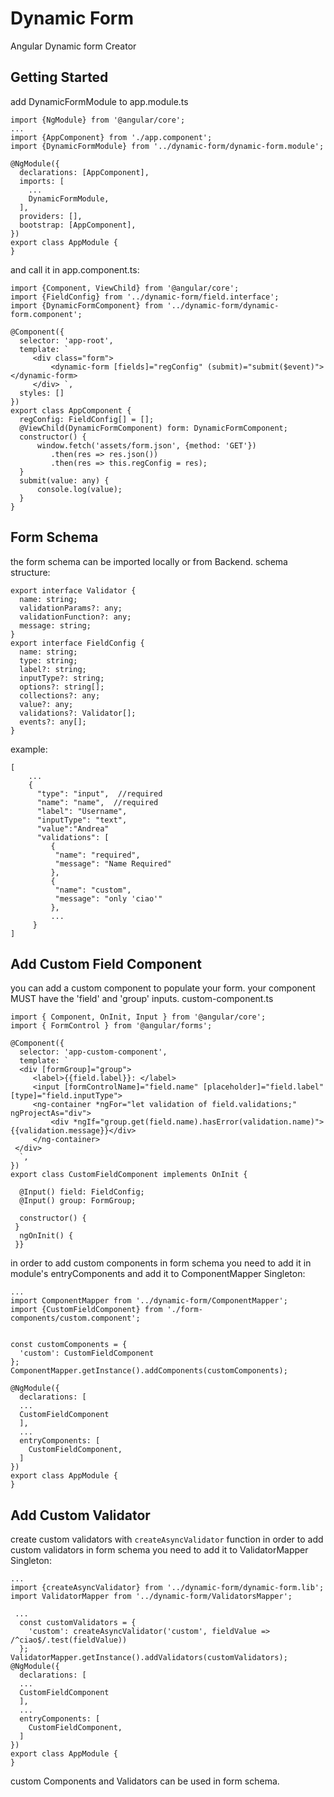 # Dynamic Form

Angular Dynamic form Creator

## Getting Started 

add DynamicFormModule to app.module.ts

```
import {NgModule} from '@angular/core';  
...
import {AppComponent} from './app.component';  
import {DynamicFormModule} from '../dynamic-form/dynamic-form.module';  
  
@NgModule({  
  declarations: [AppComponent],  
  imports: [  
    ...  
    DynamicFormModule,  
  ],  
  providers: [],  
  bootstrap: [AppComponent],  
})  
export class AppModule {  
}
```
and call it in app.component.ts:
```
import {Component, ViewChild} from '@angular/core';  
import {FieldConfig} from '../dynamic-form/field.interface';  
import {DynamicFormComponent} from '../dynamic-form/dynamic-form.component';  
  
@Component({  
  selector: 'app-root',  
  template: `  
	 <div class="form">
		 <dynamic-form [fields]="regConfig" (submit)="submit($event)"></dynamic-form>  
	 </div> `,  
  styles: []  
})  
export class AppComponent {  
  regConfig: FieldConfig[] = [];  
  @ViewChild(DynamicFormComponent) form: DynamicFormComponent;  
  constructor() {  
	  window.fetch('assets/form.json', {method: 'GET'})  
		 .then(res => res.json())  
		 .then(res => this.regConfig = res);
  }  
  submit(value: any) {  
	  console.log(value);  
  }
}
```

## Form Schema

the form schema can be imported locally or from Backend.
 schema structure:
```
export interface Validator {  
  name: string;  
  validationParams?: any;  
  validationFunction?: any;  
  message: string;  
}  
export interface FieldConfig {  
  name: string;  
  type: string;  
  label?: string;  
  inputType?: string;  
  options?: string[];  
  collections?: any;  
  value?: any;  
  validations?: Validator[];  
  events?: any[];  
}
```

example:
```
[  
	...
	{ 
	  "type": "input",  //required
	  "name": "name",  //required
	  "label": "Username",  
	  "inputType": "text",
	  "value":"Andrea"  
	  "validations": [  
		 {
		  "name": "required",  
		  "message": "Name Required"  
		 },  
		 {
		  "name": "custom",  
		  "message": "only 'ciao'"  
		 },
		 ...
	 }
]
```


## Add Custom Field Component

you can add a custom component to populate your form. your component MUST have the 'field' and 'group'
inputs. 
 custom-component.ts
```
import { Component, OnInit, Input } from '@angular/core';  
import { FormControl } from '@angular/forms';  
  
@Component({  
  selector: 'app-custom-component',  
  template: `
  <div [formGroup]="group">  
	 <label>{{field.label}}: </label>  
	 <input [formControlName]="field.name" [placeholder]="field.label" [type]="field.inputType">  
	 <ng-container *ngFor="let validation of field.validations;" ngProjectAs="div">  
		 <div *ngIf="group.get(field.name).hasError(validation.name)">{{validation.message}}</div>  
	 </ng-container>
 </div>
  `,  
})  
export class CustomFieldComponent implements OnInit {  
  
  @Input() field: FieldConfig;  
  @Input() group: FormGroup;
  
  constructor() {  
 }  
  ngOnInit() {  
 }}
```
in order to add custom components in form schema you need to add it in module's entryComponents and add it to ComponentMapper Singleton:
```
... 
import ComponentMapper from '../dynamic-form/ComponentMapper';  
import {CustomFieldComponent} from './form-components/custom.component';  
  
  
const customComponents = {  
  'custom': CustomFieldComponent  
};  
ComponentMapper.getInstance().addComponents(customComponents);  

@NgModule({  
  declarations: [
  ...
  CustomFieldComponent
  ],  
  ...   
  entryComponents: [  
    CustomFieldComponent,  
  ]
})  
export class AppModule {  
}
```
## Add Custom Validator
create custom validators with `createAsyncValidator` function
in order to add custom validators in form schema you need to add it to ValidatorMapper Singleton:
```
... 
import {createAsyncValidator} from '../dynamic-form/dynamic-form.lib';  
import ValidatorMapper from '../dynamic-form/ValidatorsMapper';  
  
 ... 
  const customValidators = {  
    'custom': createAsyncValidator('custom', fieldValue => /^ciao$/.test(fieldValue))  
  };  
ValidatorMapper.getInstance().addValidators(customValidators);
@NgModule({  
  declarations: [
  ...
  CustomFieldComponent
  ],  
  ...   
  entryComponents: [  
    CustomFieldComponent,  
  ]
})  
export class AppModule {  
}
```

custom Components and Validators can be used in form schema.
